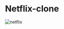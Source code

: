 # Netflix-clone

![netflix](https://github.com/ChippadaSaikumar/Netflix-clone/assets/152511623/90caa72b-89a4-4a67-8350-025f1a947b18)
